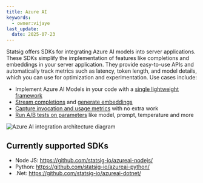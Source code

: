 ```yaml
---
title: Azure AI
keywords:
  - owner:vijaye
last_update:
  date: 2025-07-23
---
```


Statsig offers SDKs for integrating Azure AI models into server applications. These SDKs simplify the implementation of features like completions and embeddings in your server application. They provide easy-to-use APIs and automatically track metrics such as latency, token length, and model details, which you can use for optimization and experimentation. Use cases include:
* Implement Azure AI Models in your code with a [single lightweight framework](/azureai/model-client)
* [Stream completions](/azureai/completions) and [generate embeddings](/azureai/embeddings)
* [Capture invocation and usage metrics](/azureai/capturing-metrics/) with no extra work
* [Run A/B tests on parameters](/azureai/running-experiments) like model, prompt, temperature and more

![Azure AI integration architecture diagram](https://github.com/user-attachments/assets/b23c79c3-8501-4390-a3f3-3496970eb272)

## Currently supported SDKs

* Node JS: https://github.com/statsig-io/azureai-nodejs/
* Python: https://github.com/statsig-io/azureai-python/
* .Net: https://github.com/statsig-io/azureai-dotnet/
